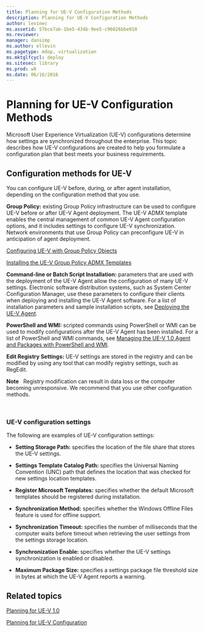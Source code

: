 ```yaml
---
title: Planning for UE-V Configuration Methods
description: Planning for UE-V Configuration Methods
author: levinec
ms.assetid: 57bce7ab-1be5-434b-9ee5-c96026bbe010
ms.reviewer: 
manager: dansimp
ms.author: ellevin
ms.pagetype: mdop, virtualization
ms.mktglfcycl: deploy
ms.sitesec: library
ms.prod: w8
ms.date: 06/16/2016
---
```



# Planning for UE-V Configuration Methods


Microsoft User Experience Virtualization (UE-V) configurations determine how settings are synchronized throughout the enterprise. This topic describes how UE-V configurations are created to help you formulate a configuration plan that best meets your business requirements.

## Configuration methods for UE-V


You can configure UE-V before, during, or after agent installation, depending on the configuration method that you use.

**Group Policy:** existing Group Policy infrastructure can be used to configure UE-V before or after UE-V Agent deployment. The UE-V ADMX template enables the central management of common UE-V Agent configuration options, and it includes settings to configure UE-V synchronization. Network environments that use Group Policy can preconfigure UE-V in anticipation of agent deployment.

[Configuring UE-V with Group Policy Objects](configuring-ue-v-with-group-policy-objects.md)

[Installing the UE-V Group Policy ADMX Templates](installing-the-ue-v-group-policy-admx-templates.md)

**Command-line or Batch Script Installation:** parameters that are used with the deployment of the UE-V Agent allow the configuration of many UE-V settings. Electronic software distribution systems, such as System Center Configuration Manager, use these parameters to configure their clients when deploying and installing the UE-V Agent software. For a list of installation parameters and sample installation scripts, see [Deploying the UE-V Agent](deploying-the-ue-v-agent.md).

**PowerShell and WMI:** scripted commands using PowerShell or WMI can be used to modify configurations after the UE-V Agent has been installed. For a list of PowerShell and WMI commands, see [Managing the UE-V 1.0 Agent and Packages with PowerShell and WMI](managing-the-ue-v-10-agent-and-packages-with-powershell-and-wmi.md).

**Edit Registry Settings:** UE-V settings are stored in the registry and can be modified by using any tool that can modify registry settings, such as RegEdit.

**Note**  
Registry modification can result in data loss or the computer becoming unresponsive. We recommend that you use other configuration methods.

 

### UE-V configuration settings

The following are examples of UE-V configuration settings:

-   **Setting Storage Path:** specifies the location of the file share that stores the UE-V settings.

-   **Settings Template Catalog Path:** specifies the Universal Naming Convention (UNC) path that defines the location that was checked for new settings location templates.

-   **Register Microsoft Templates:** specifies whether the default Microsoft templates should be registered during installation.

-   **Synchronization Method:** specifies whether the Windows Offline Files feature is used for offline support.

-   **Synchronization Timeout:** specifies the number of milliseconds that the computer waits before timeout when retrieving the user settings from the settings storage location.

-   **Synchronization Enable:** specifies whether the UE-V settings synchronization is enabled or disabled.

-   **Maximum Package Size:** specifies a settings package file threshold size in bytes at which the UE-V Agent reports a warning.

## Related topics


[Planning for UE-V 1.0](planning-for-ue-v-10.md)

[Planning for UE-V Configuration](planning-for-ue-v-configuration.md)

 

 





